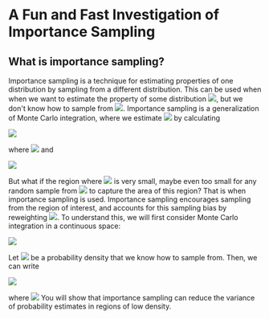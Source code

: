 # A Fun and Fast Investigation of Importance Sampling

## What is importance sampling? ##

Importance sampling is a technique for estimating properties of one distribution by sampling from a different distribution. This can be used when when we want to estimate the property of some distribution <img src="https://render.githubusercontent.com/render/math?math=f">, but we don't know how to sample from <img src="https://render.githubusercontent.com/render/math?math=f">. Importance sampling is a generalization of Monte Carlo integration, where we estimate <img src="https://render.githubusercontent.com/render/math?math=P(X > \alpha)"> by calculating 

<img src="https://render.githubusercontent.com/render/math?math=P(X > \alpha) = \frac{1}{N}\sum_{i=1}^n h(X_i)">

where <img src="https://render.githubusercontent.com/render/math?math=X_1, \dotsc, X_N \sim f"> and 

<img src="https://render.githubusercontent.com/render/math?math=h(X_i) = \begin{cases} 1 \hspace{0.5cm } X_i > \alpha \\ 0 \hspace{0.5cm } X_i \leq \alpha \end{cases}">


But what if the region where <img src="https://render.githubusercontent.com/render/math?math=X > \alpha"> is very small, maybe even too small for any random sample from <img src="https://render.githubusercontent.com/render/math?math=f"> to capture the area of this region? That is when importance sampling is used. Importance sampling encourages sampling from the region of interest, and accounts for this sampling bias by reweighting <img src="https://render.githubusercontent.com/render/math?math=f">. To understand this, we will first consider Monte Carlo integration in a continuous space: 

<img src="https://render.githubusercontent.com/render/math?math=P(X > \alpha) = \int_\mathcal{P} h(x)f(x)dx">

Let <img src="https://render.githubusercontent.com/render/math?math=g"> be a probability density that we know how to sample from. Then, we can write

<img src="https://render.githubusercontent.com/render/math?math=P(X > \alpha) = \int_\mathcal{P} h(x)f(x) dx = \int_\mathcal{P} \lp \frac{h(x)f(x)}{g(x)}\rp g(x) dx = E_g[Y]">

where <img src="https://render.githubusercontent.com/render/math?math=Y = \frac{h(x)f(x)}{g(x)}"> You will show that importance sampling can reduce the variance of probability estimates in regions of low density. 
